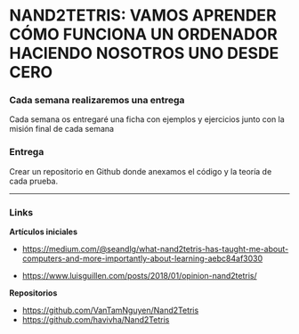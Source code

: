 # NAND2TETRIS: VAMOS APRENDER CÓMO FUNCIONA UN ORDENADOR HACIENDO NOSOTROS UNO DESDE CERO

### Cada semana realizaremos una entrega
Cada semana os entregaré una ficha con ejemplos y ejercicios junto con la misión final de cada semana

### Entrega
Crear un repositorio en Github donde anexamos el código y la teoría de cada prueba.

---
### Links

**Artículos iniciales**

* https://medium.com/@seandlg/what-nand2tetris-has-taught-me-about-computers-and-more-importantly-about-learning-aebc84af3030

* https://www.luisguillen.com/posts/2018/01/opinion-nand2tetris/

**Repositorios**

* https://github.com/VanTamNguyen/Nand2Tetris
* https://github.com/havivha/Nand2Tetris

